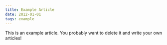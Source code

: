 ```yaml
---
title: Example Article
date: 2012-01-01
tags: example
---
```


This is an example article. You probably want to delete it and write your own articles!